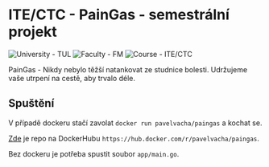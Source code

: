 # ITE/CTC - PainGas - semestrální projekt
<p>
    <img src="https://img.shields.io/badge/University%20-TUL-5948AD?labelColor=black&style=for-the-badge" alt="University - TUL" />
    <img src="https://img.shields.io/badge/Faculty%20-FM-ea7603?labelColor=black&style=for-the-badge" alt="Faculty - FM" />
    <img src="https://img.shields.io/badge/Course%20-ITE%2FUZO-3178c6?labelColor=black&style=for-the-badge" alt="Course - ITE/CTC" />
</p>

PainGas - Nikdy nebylo těžší natankovat ze studnice bolesti. Udržujeme vaše utrpení na cestě, aby trvalo déle.



## Spuštění
V případě dockeru stačí zavolat `docker run pavelvacha/paingas` a kochat se.

[Zde](https://hub.docker.com/r/pavelvacha/paingas) je repo na DockerHubu `https://hub.docker.com/r/pavelvacha/paingas`.

Bez dockeru je potřeba spustit soubor `app/main.go`.
